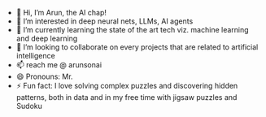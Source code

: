 - 👋 Hi, I’m Arun, the AI chap!
- 👀 I’m interested in deep neural nets, LLMs, AI agents
- 🌱 I’m currently learning the state of the art tech viz. machine learning and deep learning
- 💞️ I’m looking to collaborate on every projects that are related to artificial intelligence
- 📫 reach me @ arunsonai
- 😄 Pronouns: Mr.
- ⚡ Fun fact: I love solving complex puzzles and discovering hidden patterns, both in data and in my free time with jigsaw puzzles and Sudoku

<!---
G-Arun-Kumar/G-Arun-Kumar is a ✨ special ✨ repository because its `README.md` (this file) appears on your GitHub profile.
You can click the Preview link to take a look at your changes.
--->
